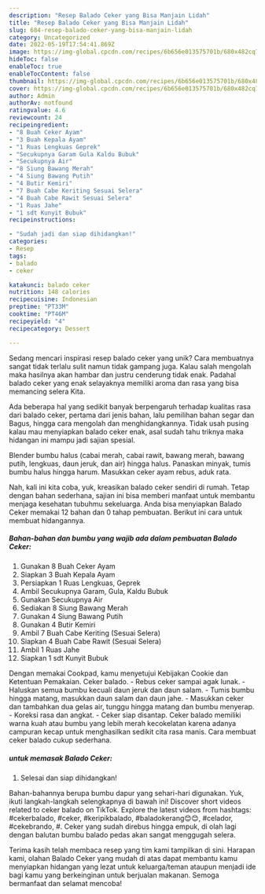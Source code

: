 ```yaml
---
description: "Resep Balado Ceker yang Bisa Manjain Lidah"
title: "Resep Balado Ceker yang Bisa Manjain Lidah"
slug: 684-resep-balado-ceker-yang-bisa-manjain-lidah
category: Uncategorized
date: 2022-05-19T17:54:41.869Z
image: https://img-global.cpcdn.com/recipes/6b656e013575701b/680x482cq70/balado-ceker-foto-resep-utama.jpg
hideToc: false
enableToc: true
enableTocContent: false
thumbnail: https://img-global.cpcdn.com/recipes/6b656e013575701b/680x482cq70/balado-ceker-foto-resep-utama.jpg
cover: https://img-global.cpcdn.com/recipes/6b656e013575701b/680x482cq70/balado-ceker-foto-resep-utama.jpg
author: Admin
authorAv: notfound
ratingvalue: 4.6
reviewcount: 24
recipeingredient:
- "8 Buah Ceker Ayam"
- "3 Buah Kepala Ayam"
- "1 Ruas Lengkuas Geprek"
- "Secukupnya Garam Gula Kaldu Bubuk"
- "Secukupnya Air"
- "8 Siung Bawang Merah"
- "4 Siung Bawang Putih"
- "4 Butir Kemiri"
- "7 Buah Cabe Keriting Sesuai Selera"
- "4 Buah Cabe Rawit Sesuai Selera"
- "1 Ruas Jahe"
- "1 sdt Kunyit Bubuk"
recipeinstructions:

- "Sudah jadi dan siap dihidangkan!"
categories:
- Resep
tags:
- balado
- ceker

katakunci: balado ceker 
nutrition: 148 calories
recipecuisine: Indonesian
preptime: "PT33M"
cooktime: "PT46M"
recipeyield: "4"
recipecategory: Dessert

---
```





Sedang mencari inspirasi resep balado ceker yang unik? Cara membuatnya sangat tidak terlalu sulit namun tidak gampang juga. Kalau salah mengolah maka hasilnya akan hambar dan justru cenderung tidak enak. Padahal balado ceker yang enak selayaknya memiliki aroma dan rasa yang bisa memancing selera Kita.





Ada beberapa hal yang sedikit banyak berpengaruh terhadap kualitas rasa dari balado ceker, pertama dari jenis bahan, lalu pemilihan bahan segar dan Bagus, hingga cara mengolah dan menghidangkannya. Tidak usah pusing kalau mau menyiapkan balado ceker enak,      asal sudah tahu triknya maka hidangan ini mampu jadi sajian spesial.














Blender bumbu halus (cabai merah, cabai rawit, bawang merah, bawang putih, lengkuas, daun jeruk, dan air) hingga halus. Panaskan minyak, tumis bumbu halus hingga harum. Masukkan ceker ayam rebus, aduk rata.






Nah, kali ini kita coba, yuk, kreasikan balado ceker sendiri di rumah. Tetap dengan bahan sederhana, sajian ini bisa memberi manfaat untuk membantu menjaga kesehatan tubuhmu sekeluarga. Anda bisa menyiapkan Balado Ceker memakai 12 bahan dan 0 tahap pembuatan. Berikut ini cara untuk membuat hidangannya.

<!--inarticleads1-->

##### Bahan-bahan dan bumbu yang wajib ada dalam pembuatan Balado Ceker:

1. Gunakan 8 Buah Ceker Ayam
1. Siapkan 3 Buah Kepala Ayam
1. Persiapkan 1 Ruas Lengkuas, Geprek
1. Ambil Secukupnya Garam, Gula, Kaldu Bubuk
1. Gunakan Secukupnya Air
1. Sediakan 8 Siung Bawang Merah
1. Gunakan 4 Siung Bawang Putih
1. Gunakan 4 Butir Kemiri
1. Ambil 7 Buah Cabe Keriting (Sesuai Selera)
1. Siapkan 4 Buah Cabe Rawit (Sesuai Selera)
1. Ambil 1 Ruas Jahe
1. Siapkan 1 sdt Kunyit Bubuk


Dengan memakai Cookpad, kamu menyetujui Kebijakan Cookie dan Ketentuan Pemakaian. Ceker balado. - Rebus ceker sampai agak lunak. - Haluskan semua bumbu kecuali daun jeruk dan daun salam. - Tumis bumbu hingga matang, masukkan daun salam dan daun jahe. - Masukkan ceker dan tambahkan dua gelas air, tunggu hingga matang dan bumbu menyerap. - Koreksi rasa dan angkat. - Ceker siap disantap. Ceker balado memiliki warna kuah atau bumbu yang lebih merah kecokelatan karena adanya campuran kecap untuk menghasilkan sedikit cita rasa manis. Cara membuat ceker balado cukup sederhana. 

<!--inarticleads2-->

#####  untuk memasak Balado Ceker:


1. Selesai dan siap dihidangkan!

Bahan-bahannya berupa bumbu dapur yang sehari-hari digunakan. Yuk, ikuti langkah-langkah selengkapnya di bawah ini! Discover short videos related to ceker balado on TikTok. Explore the latest videos from hashtags: #cekerbalado, #ceker, #keripikbalado, #baladokerang😊😊, #celador, #cekebrando, #. Ceker yang sudah direbus hingga empuk, di olah lagi dengan balutan bumbu balado pedas akan sangat menggugah selera. 

Terima kasih telah membaca resep yang tim kami tampilkan di sini. Harapan kami, olahan Balado Ceker yang mudah di atas dapat membantu kamu menyiapkan hidangan yang lezat untuk keluarga/teman ataupun menjadi ide bagi kamu yang berkeinginan untuk berjualan makanan. Semoga bermanfaat dan selamat mencoba!
